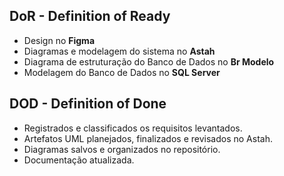 ## DoR - Definition of Ready
* Design no <strong>Figma</strong>
* Diagramas e modelagem do sistema no <strong>Astah</strong>
* Diagrama de estruturação do Banco de Dados no <strong>Br Modelo</strong>
* Modelagem do Banco de Dados no <strong>SQL Server</strong>

## DOD - Definition of Done
* Registrados e classificados os requisitos levantados.
* Artefatos UML planejados, finalizados e revisados no Astah.
* Diagramas salvos e organizados no repositório.
* Documentação atualizada.
